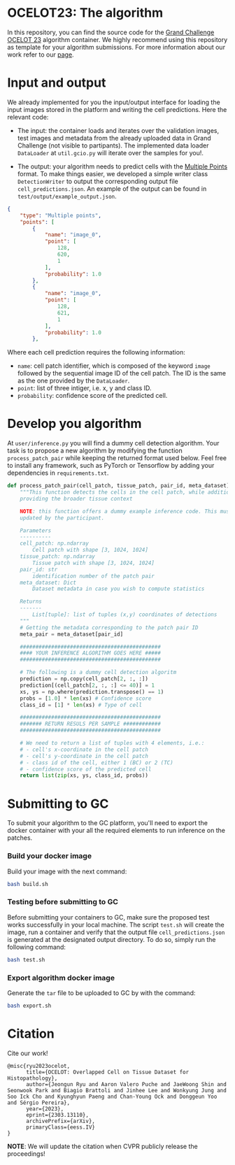 # OCELOT23: The algorithm
 
In this repository, you can find the source code for the [Grand Challenge OCELOT 23](https://ocelot2023.grand-challenge.org/) algorithm container. We highly recommend using this repository as template for your algorithm submissions. For more information about our work refer to our [page](https://lunit-io.github.io/research/publications/ocelot/).

 
# Input and output
 
We already implemented for you the input/output interface for loading the input images stored in the platform and writing the cell predictions. Here the relevant code:
* The input: the container loads and iterates over the validation images, test images and metadata from the already uploaded data in Grand Challenge (not visible to partipants). The implemented data loader `DataLoader` at `util.gcio.py` will iterate over the samples for you!. 

* The output: your algorithm needs to predict cells with the [Multiple Points](https://comic.github.io/grand-challenge.org/components.html#grandchallenge.components.models.InterfaceKind.interface_type_json) format. To make things easier, we developed a simple writer class `DetectionWriter` to output the corresponding output file `cell_predictions.json`. An example of the output can be found in `test/output/example_output.json`.

```json
{
    "type": "Multiple points",
    "points": [
        {
            "name": "image_0",
            "point": [
                128,
                620,
                1
            ],
            "probability": 1.0
        },
        {
            "name": "image_0",
            "point": [
                128,
                621,
                1
            ],
            "probability": 1.0
        },
```
Where each cell prediction requires the following information:

* `name`: cell patch identifier, which is composed of the keyword `image` followed by the sequential image ID of the cell patch. The ID is the same as the one provided by the `DataLoader`.
* `point`: list of three intiger, i.e. x, y and class ID.
* `probability`: confidence score of the predicted cell.

# Develop you algorithm

At `user/inference.py` you will find a dummy cell detection algorithm. Your task is to propose a new algorithm by modifying the function `process_patch_pair` while keeping the returned format used below. Feel free to install any framework, such as PyTorch or Tensorflow by adding your dependencies in `requirements.txt`.

```python
def process_patch_pair(cell_patch, tissue_patch, pair_id, meta_dataset):
    """This function detects the cells in the cell patch, while additionally
    providing the broader tissue context

    NOTE: this function offers a dummy example inference code. This must be
    updated by the participant.

    Parameters
    ----------
    cell_patch: np.ndarray 
        Cell patch with shape [3, 1024, 1024]
    tissue_patch: np.ndarray 
        Tissue patch with shape [3, 1024, 1024]
    pair_id: str
        identification number of the patch pair
    meta_dataset: Dict
        Dataset metadata in case you wish to compute statistics

    Returns
    -------
        List[tuple]: list of tuples (x,y) coordinates of detections
    """
    # Getting the metadata corresponding to the patch pair ID
    meta_pair = meta_dataset[pair_id]

    #############################################
    #### YOUR INFERENCE ALGORITHM GOES HERE #####
    #############################################

    # The following is a dummy cell detection algoritm
    prediction = np.copy(cell_patch[2, :, :])
    prediction[(cell_patch[2, :, :] <= 40)] = 1
    xs, ys = np.where(prediction.transpose() == 1)
    probs = [1.0] * len(xs) # Confidence score
    class_id = [1] * len(xs) # Type of cell

    #############################################
    ####### RETURN RESULS PER SAMPLE ############
    #############################################

    # We need to return a list of tuples with 4 elements, i.e.:
    # - cell's x-coordinate in the cell patch
    # - cell's y-coordinate in the cell patch
    # - class id of the cell, either 1 (BC) or 2 (TC)
    # - confidence score of the predicted cell
    return list(zip(xs, ys, class_id, probs))
```

# Submitting to GC

To submit your algorithm to the GC platform, you'll need to export the docker container with your all the required elements to run inference on the patches.

### Build your docker image

Build your image with the next command:

```bash
bash build.sh
```

### Testing before submitting to GC

Before submitting your containers to GC, make sure the proposed test works successfully in your local machine. The script `test.sh` will create the image, run a container and verify that the output file `cell_predictions.json` is generated at the designated output directory. To do so, simply run the following command:

```bash
bash test.sh
```

### Export algorithm docker image

Generate the `tar` file to be uploaded to GC by with the command:

```bash
bash export.sh
```

# Citation

Cite our work!
```
@misc{ryu2023ocelot,
      title={OCELOT: Overlapped Cell on Tissue Dataset for Histopathology}, 
      author={Jeongun Ryu and Aaron Valero Puche and JaeWoong Shin and Seonwook Park and Biagio Brattoli and Jinhee Lee and Wonkyung Jung and Soo Ick Cho and Kyunghyun Paeng and Chan-Young Ock and Donggeun Yoo and Sérgio Pereira},
      year={2023},
      eprint={2303.13110},
      archivePrefix={arXiv},
      primaryClass={eess.IV}
}
```

**NOTE**: We will update the citation when CVPR publicly release the proceedings!